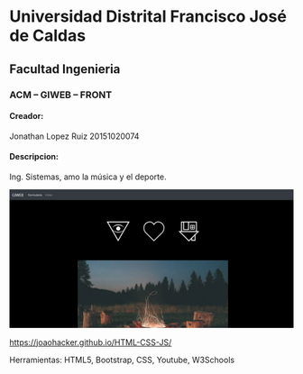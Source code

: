 # Universidad Distrital Francisco José de Caldas

## Facultad Ingenieria

### ACM – GIWEB – FRONT

#### Creador:

Jonathan Lopez Ruiz 
20151020074

#### Descripcion:

Ing. Sistemas, amo la música y el deporte.


![Texto alternativo](/fondo.png)

https://joaohacker.github.io/HTML-CSS-JS/

Herramientas: HTML5, Bootstrap, CSS, Youtube, W3Schools
